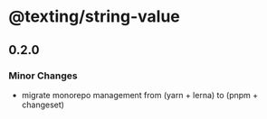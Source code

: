 # @texting/string-value

## 0.2.0

### Minor Changes

- migrate monorepo management from (yarn + lerna) to (pnpm + changeset)
